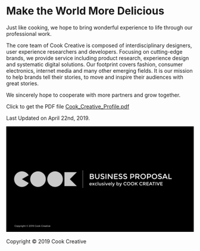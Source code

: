 # Make the World More Delicious
Just like cooking, we hope to bring wonderful experience to life through our professional work.

The core team of Cook Creative is composed of interdisciplinary designers, user experience researchers and developers. Focusing on cutting-edge brands, we provide service including product research, experience design and systematic digital solutions. Our footprint covers fashion, consumer electronics, internet media and many other emerging fields. It is our mission to help brands tell their stories, to move and inspire their audiences with great stories.

We sincerely hope to cooperate with more partners and grow together.

Click to get the PDF file   [Cook_Creative_Profile.pdf](https://zihaolu.io/CookCreativeProfile/Cook_Creative_Profile.pdf)

Last Updated on April 22nd, 2019.

![image](https://raw.githubusercontent.com/ZihaoLu/CookCreativeProfile/master/Cook_Creative_Profile_Cover.jpeg)

Copyright © 2019 Cook Creative
